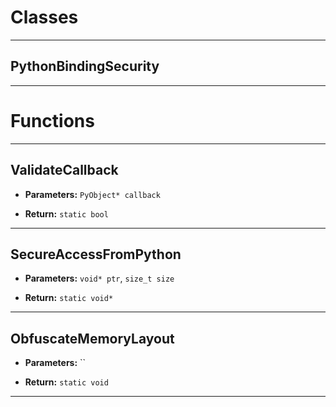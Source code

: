 # Classes
---

## PythonBindingSecurity
---




# Functions
---

## ValidateCallback



- **Parameters:** `PyObject* callback`

- **Return:** `static bool`

---

## SecureAccessFromPython



- **Parameters:** `void* ptr`, `size_t size`

- **Return:** `static void*`

---

## ObfuscateMemoryLayout



- **Parameters:** ``

- **Return:** `static void`

---

